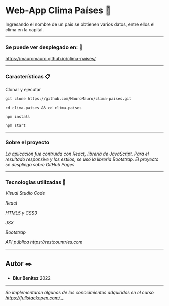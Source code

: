 # Web-App Clima Países 🎏

Ingresando el nombre de un país se obtienen varios datos, entre ellos el clima en la capital.

---

### Se puede ver desplegado en: 🐲
https://mauromauro.github.io/clima-paises/

---

### Características 📋

Clonar y ejecutar

    git clone https://github.com/MauroMauro/clima-paises.git

    cd clima-paises && cd clima-paises

    npm install

    npm start

---

### Sobre el proyecto

_La aplicación fue contruída con React, librería de JavaScript.
Para el resultado responsive y los estilos, se usó la librería Bootstrap.
El proyecto se despliega sobre GitHub Pages_


---
### Tecnologías utilizadas 🔧

_Visual Studio Code_

_React_

_HTML5 y CSS3_

_JSX_

_Bootstrap_

_API pública https://restcountries.com_


---

## Autor ✒️

* **Blur Benitez** 
2022

---


_Se implementaron algunos de los conocimientos adquiridos en el curso https://fullstackopen.com/_._

